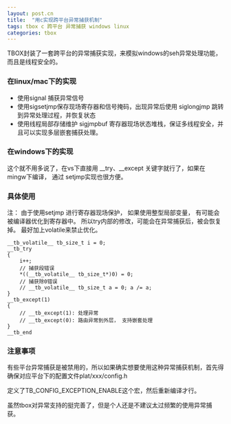 ```yaml
---
layout: post.cn
title:  "用c实现跨平台异常捕获机制"
tags: tbox c 跨平台 异常捕获 windows linux
categories: tbox
---
```


TBOX封装了一套跨平台的异常捕获实现，来模拟windows的seh异常处理功能，而且是线程安全的。

### 在linux/mac下的实现

* 使用signal 捕获异常信号
* 使用sigsetjmp保存现场寄存器和信号掩码，出现异常后使用 siglongjmp 跳转到异常处理过程，并恢复状态
* 使用线程局部存储维护 sigjmpbuf 寄存器现场状态堆栈，保证多线程安全，并且可以实现多层嵌套捕获处理。

### 在windows下的实现
   
这个就不用多说了，在vs下直接用 __try、__except 关键字就行了，如果在mingw下编译， 通过 setjmp实现也很方便。

### 具体使用

注： 由于使用setjmp 进行寄存器现场保护， 如果使用整型局部变量， 有可能会被编译器优化到寄存器中。
所以try内部的修改，可能会在异常捕获后，被会恢复掉。
最好加上volatile来禁止优化。

    __tb_volatile__ tb_size_t i = 0;
    __tb_try
    {
        i++;
        // 捕获段错误
        *((__tb_volatile__ tb_size_t*)0) = 0;
        // 捕获除0错误
        // __tb_volatile__ tb_size_t a = 0; a /= a;
    }
    __tb_except(1)
    {
        // __tb_except(1): 处理异常
        // __tb_except(0): 路由异常到外层， 支持嵌套处理
    }
    __tb_end



### 注意事项

有些平台异常捕获是被禁用的，所以如果确实想要使用这种异常捕获机制，首先得确保对应平台下的配置文件plat/xxx/config.h

定义了TB_CONFIG_EXCEPTION_ENABLE这个宏，然后重新编译才行。

虽然tbox对异常支持的挺完善了，但是个人还是不建议太过频繁的使用异常捕获。

